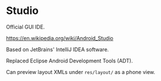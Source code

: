# Studio

Official GUI IDE.

<https://en.wikipedia.org/wiki/Android_Studio>

Based on JetBrains' IntelliJ IDEA software.

Replaced Eclipse Android Development Tools (ADT).

Can preview layout XMLs under `res/layout/` as a phone view.
